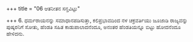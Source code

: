 +++
title = "06 ಆತನೀತನ ಸನ್ತವಿಟ್ಟು"

+++
6. ಧರ್ಮರಾಯನನ್ನು ಸಮಾಧಾನಪಡಿಸುತ್ತಾ, ಕಲಿಪ್ರಭಾವದಿಂದ ನಳ ಚಕ್ರವರ್ತಿಯು ಜೂಜಾಡಿ ರಾಜ್ಯವನ್ನು ಪುಷ್ಕರನಿಗೆ ಸೋತು, ಹೆಂಡತಿ ಸಹಿತ ಕಾಡುಪಾಲಾದನೆಂದೂ, ಅನಂತರ ಹೆಂಡತಿಯನ್ನೂ ಬಿಟ್ಟು ಹೋದನೆಂದೂ ಹೇಳಿದನು.